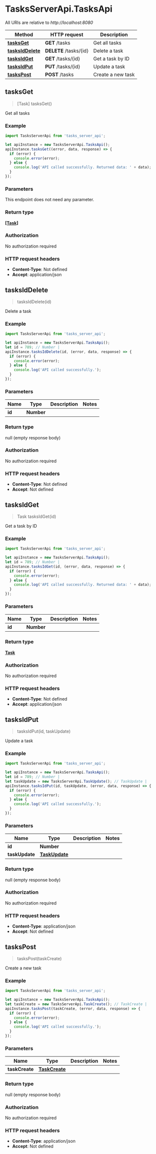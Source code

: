 # TasksServerApi.TasksApi

All URIs are relative to *http://localhost:8080*

Method | HTTP request | Description
------------- | ------------- | -------------
[**tasksGet**](TasksApi.md#tasksGet) | **GET** /tasks | Get all tasks
[**tasksIdDelete**](TasksApi.md#tasksIdDelete) | **DELETE** /tasks/{id} | Delete a task
[**tasksIdGet**](TasksApi.md#tasksIdGet) | **GET** /tasks/{id} | Get a task by ID
[**tasksIdPut**](TasksApi.md#tasksIdPut) | **PUT** /tasks/{id} | Update a task
[**tasksPost**](TasksApi.md#tasksPost) | **POST** /tasks | Create a new task



## tasksGet

> [Task] tasksGet()

Get all tasks

### Example

```javascript
import TasksServerApi from 'tasks_server_api';

let apiInstance = new TasksServerApi.TasksApi();
apiInstance.tasksGet((error, data, response) => {
  if (error) {
    console.error(error);
  } else {
    console.log('API called successfully. Returned data: ' + data);
  }
});
```

### Parameters

This endpoint does not need any parameter.

### Return type

[**[Task]**](Task.md)

### Authorization

No authorization required

### HTTP request headers

- **Content-Type**: Not defined
- **Accept**: application/json


## tasksIdDelete

> tasksIdDelete(id)

Delete a task

### Example

```javascript
import TasksServerApi from 'tasks_server_api';

let apiInstance = new TasksServerApi.TasksApi();
let id = 789; // Number | 
apiInstance.tasksIdDelete(id, (error, data, response) => {
  if (error) {
    console.error(error);
  } else {
    console.log('API called successfully.');
  }
});
```

### Parameters


Name | Type | Description  | Notes
------------- | ------------- | ------------- | -------------
 **id** | **Number**|  | 

### Return type

null (empty response body)

### Authorization

No authorization required

### HTTP request headers

- **Content-Type**: Not defined
- **Accept**: Not defined


## tasksIdGet

> Task tasksIdGet(id)

Get a task by ID

### Example

```javascript
import TasksServerApi from 'tasks_server_api';

let apiInstance = new TasksServerApi.TasksApi();
let id = 789; // Number | 
apiInstance.tasksIdGet(id, (error, data, response) => {
  if (error) {
    console.error(error);
  } else {
    console.log('API called successfully. Returned data: ' + data);
  }
});
```

### Parameters


Name | Type | Description  | Notes
------------- | ------------- | ------------- | -------------
 **id** | **Number**|  | 

### Return type

[**Task**](Task.md)

### Authorization

No authorization required

### HTTP request headers

- **Content-Type**: Not defined
- **Accept**: application/json


## tasksIdPut

> tasksIdPut(id, taskUpdate)

Update a task

### Example

```javascript
import TasksServerApi from 'tasks_server_api';

let apiInstance = new TasksServerApi.TasksApi();
let id = 789; // Number | 
let taskUpdate = new TasksServerApi.TaskUpdate(); // TaskUpdate | 
apiInstance.tasksIdPut(id, taskUpdate, (error, data, response) => {
  if (error) {
    console.error(error);
  } else {
    console.log('API called successfully.');
  }
});
```

### Parameters


Name | Type | Description  | Notes
------------- | ------------- | ------------- | -------------
 **id** | **Number**|  | 
 **taskUpdate** | [**TaskUpdate**](TaskUpdate.md)|  | 

### Return type

null (empty response body)

### Authorization

No authorization required

### HTTP request headers

- **Content-Type**: application/json
- **Accept**: Not defined


## tasksPost

> tasksPost(taskCreate)

Create a new task

### Example

```javascript
import TasksServerApi from 'tasks_server_api';

let apiInstance = new TasksServerApi.TasksApi();
let taskCreate = new TasksServerApi.TaskCreate(); // TaskCreate | 
apiInstance.tasksPost(taskCreate, (error, data, response) => {
  if (error) {
    console.error(error);
  } else {
    console.log('API called successfully.');
  }
});
```

### Parameters


Name | Type | Description  | Notes
------------- | ------------- | ------------- | -------------
 **taskCreate** | [**TaskCreate**](TaskCreate.md)|  | 

### Return type

null (empty response body)

### Authorization

No authorization required

### HTTP request headers

- **Content-Type**: application/json
- **Accept**: Not defined


